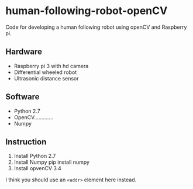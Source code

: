 # human-following-robot-openCV

Code for developing a human following robot using openCV and Raspberry pi.

## Hardware

* Raspberry pi 3 with hd camera 
* Differential wheeled robot
* Ultrasonic distance sensor


## Software

* Python 2.7
* OpenCV.............
* Numpy

## Instruction

1. Install Python 2.7
2. Install Numpy pip install numpy 
2. Install opvenCV 3.4 


I think you should use an
`<addr>` element here instead.
